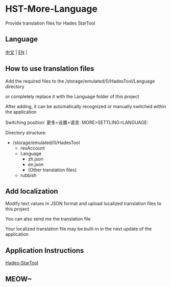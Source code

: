 # HST-More-Language

Provide translation files for Hades StarTool

## Language

[中文](https://github.com/lin-lin-miao/HST-More-Language/blob/main/README.md) | [EN](https://github.com/lin-lin-miao/HST-More-Language/blob/main/README/EN.md) |

## How to use translation files

Add the required files to the /storage/emulated/0/HadesTool/Language directory

or completely replace it with the Language folder of this project

After adding, it can be automatically recognized or manually switched within the application

Switching position:
更多>设置>语言:
MORE>SETTLING>LANGUAGE:

Directory structure:

- /storage/emulated/0/HadesTool
  - resAccount
  - Language
    - zh.json
    - en.json
    - (Other translation files)
  - rubbish


## Add localization

Modify text values in JSON format and upload localized translation files to this project

You can also send me the translation file

Your localized translation file may be built-in in the next update of the application

## Application Instructions

[Hades-StarTool](https://github.com/lin-lin-miao/HST-More-Language/blob/main/HST/EN.md)

## MEOW~
